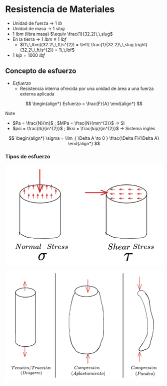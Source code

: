 # Resistencia de Materiales


- Unidad de fuerza -> $1\,\,lb$
- Unidad de masa -> $1\,\,slug$
- $1\,\,lbm$ (libra masa) $\equiv \frac{1}{32.2}\,\,slug$
- En la tierra -> $1\,\,lbm \equiv 1\,\,lbf$
	- $(1\,\,lbm)(32.2\,\,ft/s^{2}) = \left( \frac{1}{32.2}\,\,slug \right)(32.2\,\,ft/s^{2}) = 1\,\,lbf$
- $1\,\,kip = 1000\,\,lbf$


## Concepto de esfuerzo

- _Esfuerzo_
	- Resistencia interna ofrecida por una unidad de área a una fuerza externa aplicada

$$
\begin{align*}
	Esfuerzo = \frac{F}{A}
\end{align*}
$$

>[!Note]
>- $Pa = \frac{N}{m}$ ; $MPa = \frac{N}{mm^{2}}$ -> SI
>- $psi = \frac{lb}{in^{2}}$ ; $ksi = \frac{kip}{in^{2}}$ -> Sistema inglés

$$
\begin{align*}
	\sigma = \lim_{ \Delta A \to 0 } \frac{\Delta F}{\Delta A}
\end{align*}
$$

### Tipos de esfuerzo


![](attachments/Pasted%20image%2020230827112425.png)

![](attachments/Pasted%20image%2020230827112835.png)




